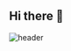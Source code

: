 ## Hi there 👋
![header](https://capsule-render.vercel.app/api?type=cylinder&color=gradient&height=300&section=header&text=Welcome%20sumsoom's%20Github&fontSize=50)
<!--
**sumsoom/sumsoom** is a ✨ _special_ ✨ repository because its `README.md` (this file) appears on your GitHub profile.

Here are some ideas to get you started:

- 🔭 I’m currently working on ...
- 🌱 I’m currently learning ...
- 👯 I’m looking to collaborate on ...
- 🤔 I’m looking for help with ...
- 💬 Ask me about ...
- 📫 How to reach me: ...
- 😄 Pronouns: ...
- ⚡ Fun fact: ...
-->
